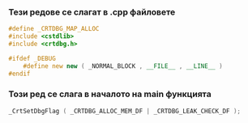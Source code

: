 
### Тези редове се слагат в .cpp файловете
```c++
#define _CRTDBG_MAP_ALLOC
#include <cstdlib>
#include <crtdbg.h>

#ifdef _DEBUG
    #define new new ( _NORMAL_BLOCK , __FILE__ , __LINE__ )
#endif
```

### Този ред се слага в началото на main функцията
```c++
_CrtSetDbgFlag ( _CRTDBG_ALLOC_MEM_DF | _CRTDBG_LEAK_CHECK_DF );
```